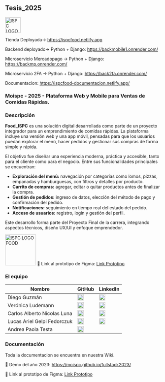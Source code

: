 ## Tesis_2025

<img src="https://github.com/user-attachments/assets/0bf52317-646d-4954-be80-caa421b0206d" alt="ISPC LOGO FLASH 300" width="50"/>

Tienda Deployada-> https://ispcfood.netlify.app

Backend deployado-> Python + Django: https://backmobile1.onrender.com/

Microservicio Mercadopago -> Python + Django: https://backmp.onrender.com/

Microservicio 2FA -> Python + Django: https://back2fa.onrender.com/

Documentacion: https://ispcfood-documentacion.netlify.app/


### Moispc - 2025 - Plataforma Web y Mobile para Ventas de Comidas Rápidas.
### Descripción

**Food_ISPC** es una solución digital desarrollada como parte de un proyecto integrador para un emprendimiento de comidas rápidas. La plataforma incluye una versión web y una app móvil, pensadas para que los usuarios puedan explorar el menú, hacer pedidos y gestionar sus compras de forma simple y rápida.

El objetivo fue diseñar una experiencia moderna, práctica y accesible, tanto para el cliente como para el negocio. Entre sus funcionalidades principales se encuentran:

- **Exploración del menú:** navegación por categorías como lomos, pizzas, empanadas y hamburguesas, con filtros y detalles por producto.
- **Carrito de compras:** agregar, editar o quitar productos antes de finalizar la compra.
- **Gestión de pedidos:** ingreso de datos, elección del método de pago y confirmación del pedido.
- **Notificaciones:** seguimiento en tiempo real del estado del pedido.
- **Acceso de usuarios:** registro, login y gestión del perfil.

Este desarrollo forma parte del Proyecto Final de la carrera, integrando aspectos técnicos, diseño UX/UI y enfoque emprendedor.


<img src="https://github.com/user-attachments/assets/51a8f7ad-f85c-4c18-ae37-a978410f24bc" alt="ISPC LOGO FOOD" width="100"/>
🚀 Link al prototipo de Figma: <a href="https://www.figma.com/proto/WrbWkPSvLvUgsr9VDRCSAf/proyecto-ISPC?page-id=0%3A1&node-id=467-564&node-type=frame&viewport=773%2C-946%2C0.24&t=VYV2FknRzmrYrS8B-1&scaling=scale-down&content-scaling=fixed&starting-point-node-id=445%3A1316" target="_blank">Link Prototipo</a>

### El equipo

| Nombre                      | GitHub                               | LinkedIn                                          |
|-----------------------------|--------------------------------------|---------------------------------------------------|
| Diego Guzmán                | [<img src="https://img.icons8.com/ios-filled/50/000000/github.png" width="20"/>](https://github.com/cerveux-learning) | [<img src="https://img.icons8.com/ios-filled/50/000000/linkedin.png" width="20"/>](https://www.linkedin.com/in/diego-guzm%C3%A1n-cerveux/) |
| Verónica Ludemann           | [<img src="https://img.icons8.com/ios-filled/50/000000/github.png" width="20"/>](https://github.com/veroludemann) | [<img src="https://img.icons8.com/ios-filled/50/000000/linkedin.png" width="20"/>](https://www.linkedin.com/in/veronica-ludemann/) |
| Carlos Alberto Nicolas Luna | [<img src="https://img.icons8.com/ios-filled/50/000000/github.png" width="20"/>](https://github.com/NicolasLuna12) | [<img src="https://img.icons8.com/ios-filled/50/000000/linkedin.png" width="20"/>](https://www.linkedin.com/in/nicolas-luna-632612106/) |
| Lucas Ariel Gelpi Fedorczuk | [<img src="https://img.icons8.com/ios-filled/50/000000/github.png" width="20"/>](https://github.com/lucasGelpi) | [<img src="https://img.icons8.com/ios-filled/50/000000/linkedin.png" width="20"/>](https://www.linkedin.com/in/lucas-gelpi/) |
| Andrea Paola Testa          | [<img src="https://img.icons8.com/ios-filled/50/000000/github.png" width="20"/>](https://github.com/PaoTes) |                                                   |


### Documentación
Toda la documentacion se encuentra en nuestra Wiki.

🚀 Demo del año 2023: https://moispc.github.io/fullstack2023/

🚀 Link al prototipo de Figma: <a href="https://www.figma.com/proto/WrbWkPSvLvUgsr9VDRCSAf/proyecto-ISPC?page-id=0%3A1&node-id=467-564&node-type=frame&viewport=773%2C-946%2C0.24&t=VYV2FknRzmrYrS8B-1&scaling=scale-down&content-scaling=fixed&starting-point-node-id=445%3A1316" target="_blank">Link Prototipo</a>
